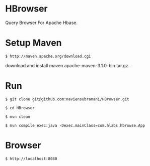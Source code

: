 HBrowser
============

Query Browser For Apache Hbase.

Setup Maven 
============
```$ http://maven.apache.org/download.cgi```

download  and install maven apache-maven-3.1.0-bin.tar.gz .


Run 
============
```$ git clone git@github.com:naviensubramani/HBrowser.git```

```$ cd HBrowser```

```$ mvn clean```

```$ mvn compile exec:java -Dexec.mainClass=com.hlabs.hbrowse.App```

Browser
============
```$ http://localhost:8080```
